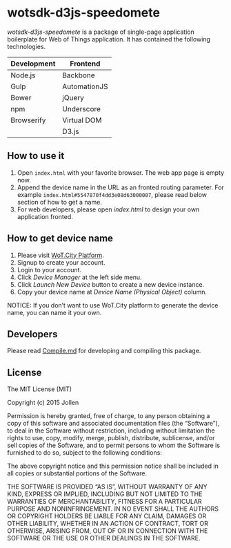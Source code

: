 # wotsdk-d3js-speedomete

_wotsdk-d3js-speedomete_ is a package of single-page application boilerplate for Web of Things application. It has contained the following technologies.

| Development | Frontend |
|---------|---------|
| Node.js | Backbone |
| Gulp | AutomationJS |
| Bower | jQuery |
| npm | Underscore |
| Browserify | Virtual DOM |
| | D3.js |

## How to use it

1. Open `index.html` with your favorite browser. The web app page is empty now.
2. Append the device name in the URL as an fronted routing parameter. For example `index.html#5547870f4dd3e08d63000007`, please read below section of how to get a name.
4. For web developers, please open _index.html_ to design your own application fronted.

## How to get device name

1. Please visit [WoT.City Platform](http://wotcity.com).
2. Signup to create your account.
3. Login to your account.
4. Click *Device Manager* at the left side menu.
5. Click *Launch New Device* button to create a new device instance.
6. Copy your device name at *Device Name (Physical Object)* column.

NOTICE: If you don’t want to use WoT.City platform to generate the device name, you can name it your own.

## Developers

Please read [Compile.md](Compile.md) for developing and compiling this package.

## License

The MIT License (MIT)

Copyright (c) 2015 Jollen

Permission is hereby granted, free of charge, to any person obtaining a copy of this software and associated documentation files (the “Software”), to deal in the Software without restriction, including without limitation the rights to use, copy, modify, merge, publish, distribute, sublicense, and/or sell copies of the Software, and to permit persons to whom the Software is furnished to do so, subject to the following conditions:

The above copyright notice and this permission notice shall be included in all copies or substantial portions of the Software.

THE SOFTWARE IS PROVIDED “AS IS”, WITHOUT WARRANTY OF ANY KIND, EXPRESS OR IMPLIED, INCLUDING BUT NOT LIMITED TO THE WARRANTIES OF MERCHANTABILITY, FITNESS FOR A PARTICULAR PURPOSE AND NONINFRINGEMENT. IN NO EVENT SHALL THE AUTHORS OR COPYRIGHT HOLDERS BE LIABLE FOR ANY CLAIM, DAMAGES OR OTHER LIABILITY, WHETHER IN AN ACTION OF CONTRACT, TORT OR OTHERWISE, ARISING FROM, OUT OF OR IN CONNECTION WITH THE SOFTWARE OR THE USE OR OTHER DEALINGS IN THE SOFTWARE.
